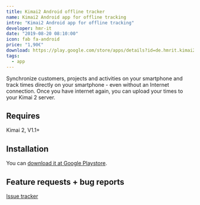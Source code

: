 ```yaml
---
title: Kimai2 Android offline tracker
name: Kimai2 Android app for offline tracking
intro: "Kimai2 Android app for offline tracking"
developer: hmr-it
date: "2019-08-20 08:10:00"
icon: fab fa-android
price: "1,90€"
download: https://play.google.com/store/apps/details?id=de.hmrit.kimai2app
tags:
  - app
---
```


Synchronize customers, projects and activities on your smartphone and 
track times directly on your smartphone - even without an Internet connection. 
Once you have internet again, you can upload your times to your Kimai 2 server.

## Requires

Kimai 2, V1.1+

## Installation

You can [download it at Google Playstore](https://play.google.com/store/apps/details?id=de.hmrit.kimai2app).

## Feature requests + bug reports

[Issue tracker](https://gitlab.com/hmr-it/kimai2plugins/kimai2-offline-tracker-app/issues)
